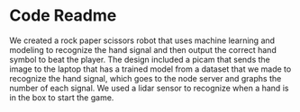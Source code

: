 # Code Readme

We created a rock paper scissors robot that uses machine learning and modeling to recognize the hand signal and then output the correct hand symbol to beat the player. The design included a picam that sends the image to the laptop that has a trained model from a dataset that we made to recognize the hand signal, which goes to the node server and graphs the number of each signal. We used a lidar sensor to recognize when a hand is in the box to start the game.
